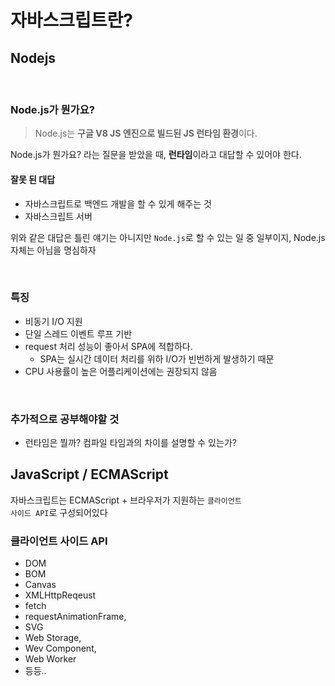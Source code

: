 # 자바스크립트란?

## Nodejs 

<br/>

### Node.js가 뭔가요? 

> Node.js는 **구글 V8 JS 엔진으로 빌드된 JS 런타임 환경**이다.

Node.js가 뭔가요? 라는 질문을 받았을 때, **런타임**이라고 대답할 수 있어야 한다.

#### 잘못 된 대답

- 자바스크립트로 백엔드 개발을 할 수 있게 해주는 것
- 자바스크립트 서버

위와 같은 대답은 틀린 얘기는 아니지만 <code>Node.js</code>로 할 수 있는 일 중 일부이지, Node.js 자체는 아님을 명심하자

<br/>

### 특징

- 비동기 I/O 지원
- 단일 스레드 이벤트 루프 기반
- request 처리 성능이 좋아서 SPA에 적합하다.
  - SPA는 실시간 데이터 처리를 위하 I/O가 빈번하게 발생하기 때문
- CPU 사용률이 높은 어플리케이션에는 권장되지 않음


<br/>

### 추가적으로 공부해야할 것

- 런타임은 뭘까? 컴파일 타임과의 차이를 설명할 수 있는가?

## JavaScript / ECMAScript

자바스크립트는 ECMAScript + 브라우저가 지원하는 <code>클라이언트 사이드 API</code>로 구성되어있다

### 클라이언트 사이드 API

- DOM
- BOM
- Canvas
- XMLHttpReqeust
- fetch
- requestAnimationFrame,
- SVG
- Web Storage,
- Wev Component,
- Web Worker
- 등등.. 

